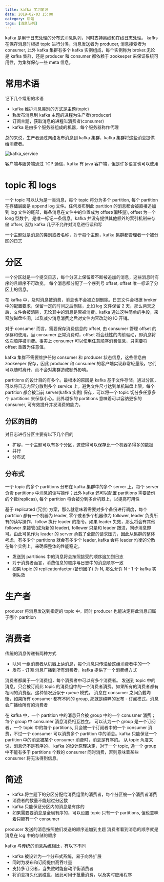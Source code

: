```yaml
---
title: kafka 学习笔记
date: 2019-02-03 15:00
category: 后端
tags: [消息队列]
---
```


kafka 是用于日志处理的分布式消息队列，同时支持离线和在线日志处理。
kafks 在保存消息时根据 topic 进行分类，消息发送者为 producer, 消息接受者为 consumer, 此外 kafka 集群有多个 kafka 实例组成，每个实例称为 broker.无论是 kafka 集群，还是 producer 和 consumer 都依赖于 zookeeper 来保证系统可用性，为集群保存一些 meta 信息。

# 常用术语

记下几个常用的术语

- kafka 维护消息类别的方式是主题(topic)
- 称发布消息到 kafka 主题的进程为生产者(producer)
- 订阅主题，获取消息的进程叫消费者(consumer)
- kafka 是由多个服务器组成的机器，每个服务器称作代理

总的来说，生产者通过网络发布消息到 kafka 集群，kafka 集群将这些消息提供给消费者。

![kafka_service](/image/kafka_service.png)

客户端与服务端通过 TCP 通信，kafka 有 java 客户端，但是许多语言也可以使用

# topic 和 logs

一个 topic 可以认为是一类消息，每个 topic 将分为多个 partition, 每个 partition 在存储层面是 append log 文件。任何发布到此 partition 的消息都会被直接追加到 log 文件的尾部，每条消息在文件中的位置成为 offset(偏移量), offset 为一个 long 型数字，是唯一标记一条信息。kafka 并没有提供其他额外的索引机制来存储 offser, 因为 kafka 几乎不允许对消息进行读和写

一个主题就是消息的类别或者名称，对于每个主题，kafka 集群都管理者一个被分区的日志

# 分区

一个分区就是一个提交日志，每个分区上保留着不断被追加的消息，这些消息时有序的且顺序不可改变。
每个消息都分配了一个序列号 offset, offset 唯一标识了分区上的信息。

在 kafka 中，及时消息被消费，消息也不会被立刻删除。日志文件会根据 broker 中的配置要求，保留一定的时间之后删除，比如 log 文件保留 2 天，那么两天之后，文件会被清除，无论其中的消息是否被消费。kafka 通过这种简单的手段，来释放磁盘空间，以及减少消息消费之后对文件内容改动的 IO 开销。

对于 consumer 而言，需要保存消费信息的 offset, 由 consumer 管理 offset 的保存和使用。当 consumer 正常消费时，offset 将会线性的向前驱动，即消息将依次顺序被消费。事实上 consumer 可以使用任意顺序消费信息，只需要将 offset 重置为任意值。

kafka 集群不需要维护任何 consumer 和 producer 状态信息，这些信息由 zookeeper 保存，因此 producer 和 consumer 的客户端实现非常轻量级，它们可以随时离开，而不会对集群造成额外影响。

partitions 的设计目的有多个。最根本的原因是 kafka 基于文件存储。通过分区，可以将日志内容分散到多个 service 上，避免文件尺寸达到单机磁盘上限，每个 partition 都会被当前 server(kafka 实例) 保存，可以将一个 topic 切分多任意多个 partitions 来保存小心。此外越多的 partitions 意味着可以容纳更多的 consumer, 可有效提升并发消费的能力。

## 分区的目的

对日志进行分区主要有以下几个目的

- 扩容，一个主题可以有多个分区，这使得可以保存比一个机器多得多的数据
- 并行
- 分布式

## 分布式

一个 topic 的多个 partitions 分布在 kafka 集群中的多个 server 上，每个 server 负责 partitions 中消息的读写操作；此外 kafka 还可以配置 partitions 需要备份的个数(replicas), 每个 partition 将会被分到多台机器上，以提高可用性

基于 replicated (冗余) 方案，那么就意味着需要对多个备份进行调度，每个 partition 都有一个机器为 leader, 零个或者多个机器作为 follower, leader 负责所有的读写操作，follow 执行 leader 的指令。如果 leader 失效，那么将会有其他 follower 来接管(成为新的 leader), follower 只是和 leader 跟进，同步消息即可。由此可见作为 leader 的 server 承载了全部的请求压力，因此从集群的整体考虑，有多少个 partitions 就会有多少个 leader, kafka 会将 leader 均衡的分散在每个实例上，来确保整体的性能稳定。

- 发送到 partitions 中的消息将会按照接受的顺序追加到日志
- 对于消费者而言，消费信息的顺序与日志中的消息顺序一致
- 如果 topic 的 replicationfactor (备份因子) 为 N, 那么允许 N - 1 个 kafka 实例失效

# 生产者

producer 将消息发送到指定的 topic 中，同时 producer 也能决定将此消息归属于哪个 partition

# 消费者

传统的消息传递有两种方式

- 队列
  一组消费者从机器上读消息，每个消息只传递给这组消费者中的一个
- 发布 - 订阅
  消息广播到所有消费者，kafka 提供了一个消费组方式

消费者都属于一个消费组，每个消费者中可以有多个消费者。
发送到 topic 中的消息，只会被订阅此 topic 的消费组中的一个消费者消费。如果所有的消费者都有相同的消费组，这种情况近似于 queue 模式。
消息在 consumer 之间负载均衡，如果所有 consumer 都有不同的 group, 那就是纯粹的发布 - 订阅模式，消息会广播给所有的消费者

在 kafka 中，一个 partition 中的消息只会被 group 中的一个 conusmer 消费；每个 group 中 consumer 消息消费相互独立。
可以认为一个 group 是一个订阅者，一个 topic 中的每个 partitions, 只会被一个订阅者中的一个 consumer 消费，不过一个 consumer 可以消费多个 partition 中的消息。kafka 只能保证一个 partition 中的消息被某个 consumer 消费时，消息是有序的。
从 topic 角度来说，消息仍不是有序的。 kafka 的设计原理决定，对于一个 topic, 通一个 group 中不能有多于 partitions 个数的 consumer 同时消费，否则意味着某些 consumer 将无法得到信息。

# 简述

- kafka 将主题下的分区分配给消费组里的消费者，每个分区被一个消费者消费
- 消费者的数量不能超过分区数
- kafka 只能保证分区内的消息是有序的
- 如果需要要消息是全局有序的，可以设置 topic 只有一个 partitions, 但也意味着只能有一个 consumer

producer 发送的消息按照他们发送的顺序追加到主题
消费者看到消息的顺序就是消息在 log 中的存储的顺序

kafka 与传统的消息系统相比，有以下不同

- kafka 被设计为一个分布式系统，易于向外扩展
- 同时为发布和订阅提供高吞吐量
- 支持多订阅者，当失败时能自动平衡消费者
- 将消息持久化到磁盘，因此可用于批量消费，以及实时应用程序
